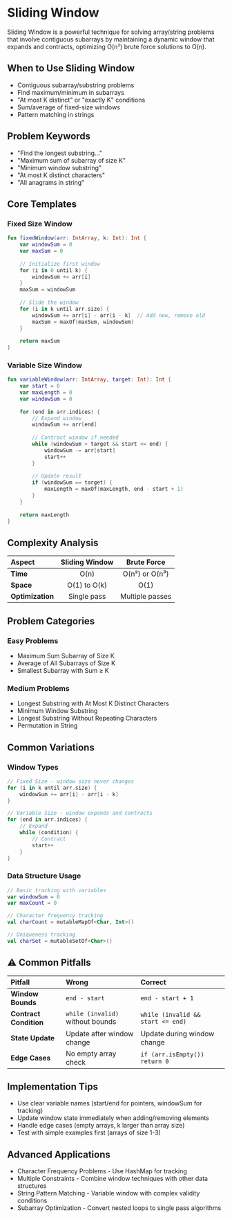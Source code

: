 # Sliding Window
Sliding Window is a powerful technique for solving array/string problems that involve contiguous subarrays by maintaining a dynamic window that expands and contracts, optimizing O(n²) brute force solutions to O(n).

## When to Use Sliding Window
- Contiguous subarray/substring problems
- Find maximum/minimum in subarrays
- "At most K distinct" or "exactly K" conditions
- Sum/average of fixed-size windows
- Pattern matching in strings

## Problem Keywords
- "Find the longest substring..."
- "Maximum sum of subarray of size K"
- "Minimum window substring"
- "At most K distinct characters"
- "All anagrams in string"

## Core Templates

### Fixed Size Window
```kotlin
fun fixedWindow(arr: IntArray, k: Int): Int {
    var windowSum = 0
    var maxSum = 0
    
    // Initialize first window
    for (i in 0 until k) {
        windowSum += arr[i]
    }
    maxSum = windowSum
    
    // Slide the window
    for (i in k until arr.size) {
        windowSum += arr[i] - arr[i - k]  // Add new, remove old
        maxSum = maxOf(maxSum, windowSum)
    }
    
    return maxSum
}
```
### Variable Size Window
```kotlin
fun variableWindow(arr: IntArray, target: Int): Int {
    var start = 0
    var maxLength = 0
    var windowSum = 0
    
    for (end in arr.indices) {
        // Expand window
        windowSum += arr[end]
        
        // Contract window if needed
        while (windowSum > target && start <= end) {
            windowSum -= arr[start]
            start++
        }
        
        // Update result
        if (windowSum == target) {
            maxLength = maxOf(maxLength, end - start + 1)
        }
    }
    
    return maxLength
}
```

## Complexity Analysis
| **Aspect** | **Sliding Window** | **Brute Force** |
|:-----------|:-----------------:|:---------------:|
| **Time** | O(n) | O(n²) or O(n³) |
| **Space** | O(1) to O(k) | O(1) |
| **Optimization** | Single pass | Multiple passes |


## Problem Categories
### Easy Problems
- Maximum Sum Subarray of Size K
- Average of All Subarrays of Size K
- Smallest Subarray with Sum ≥ K

### Medium Problems
- Longest Substring with At Most K Distinct Characters
- Minimum Window Substring
- Longest Substring Without Repeating Characters
- Permutation in String

## Common Variations

### Window Types

```kotlin
// Fixed Size - window size never changes
for (i in k until arr.size) {
    windowSum += arr[i] - arr[i - k]
}

// Variable Size - window expands and contracts
for (end in arr.indices) {
    // Expand
    while (condition) {
        // Contract
        start++
    }
}
```

### Data Structure Usage

```kotlin
// Basic tracking with variables
var windowSum = 0
var maxCount = 0

// Character frequency tracking
val charCount = mutableMapOf<Char, Int>()

// Uniqueness tracking
val charSet = mutableSetOf<Char>()
```

## ⚠️ Common Pitfalls
| **Pitfall** | **Wrong** | **Correct** |
|:------------|:----------|:------------|
| **Window Bounds** | `end - start` | `end - start + 1` |
| **Contract Condition** | `while (invalid)` without bounds | `while (invalid && start <= end)` |
| **State Update** | Update after window change | Update during window change |
| **Edge Cases** | No empty array check | `if (arr.isEmpty()) return 0` |

## Implementation Tips
- Use clear variable names (start/end for pointers, windowSum for tracking)
- Update window state immediately when adding/removing elements
- Handle edge cases (empty arrays, k larger than array size)
- Test with simple examples first (arrays of size 1-3)

## Advanced Applications
- Character Frequency Problems - Use HashMap for tracking
- Multiple Constraints - Combine window techniques with other data structures
- String Pattern Matching - Variable window with complex validity conditions
- Subarray Optimization - Convert nested loops to single pass algorithms
